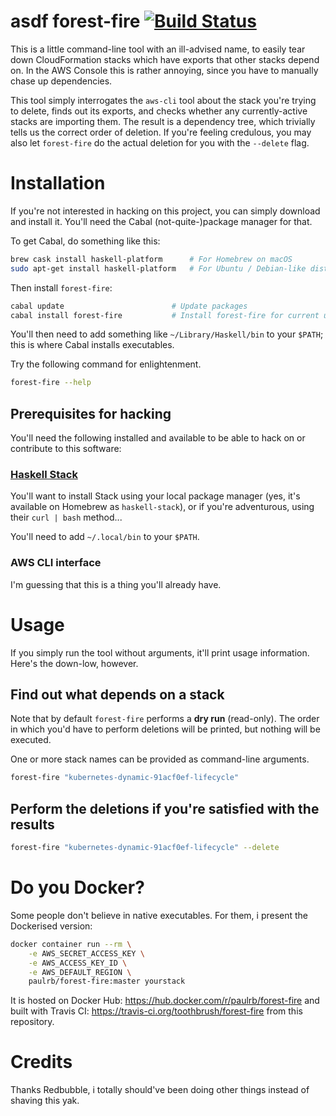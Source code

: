 # asdf forest-fire [![Build Status](https://travis-ci.org/toothbrush/forest-fire.svg?branch=master)](https://travis-ci.org/toothbrush/forest-fire)

This is a little command-line tool with an ill-advised name, to easily
tear down CloudFormation stacks which have exports that other stacks
depend on.  In the AWS Console this is rather annoying, since you have
to manually chase up dependencies.

This tool simply interrogates the `aws-cli` tool about the stack
you're trying to delete, finds out its exports, and checks whether any
currently-active stacks are importing them.  The result is a
dependency tree, which trivially tells us the correct order of deletion.
If you're feeling credulous, you may also let
`forest-fire` do the actual deletion for you with the `--delete` flag.

# Installation

If you're not interested in hacking on this project, you can simply
download and install it.  You'll need the Cabal (not-quite-)package manager for that.

To get Cabal, do something like this:

```sh
brew cask install haskell-platform      # For Homebrew on macOS
sudo apt-get install haskell-platform   # For Ubuntu / Debian-like distros
```

Then install `forest-fire`:

```sh
cabal update                        # Update packages
cabal install forest-fire           # Install forest-fire for current user
```

You'll then need to add something like `~/Library/Haskell/bin` to your `$PATH`; this is where Cabal installs executables.

Try the following command for enlightenment.

```sh
forest-fire --help
```

## Prerequisites for hacking

You'll need the following installed and available to be able to hack
on or contribute to this software:

### [Haskell Stack](https://docs.haskellstack.org/en/stable/README/)

You'll want to install Stack using your local package manager (yes,
it's available on Homebrew as `haskell-stack`), or if you're
adventurous, using their `curl | bash` method...

You'll need to add `~/.local/bin` to your `$PATH`.

### AWS CLI interface

I'm guessing that this is a thing you'll already have.

# Usage

If you simply run the tool without arguments, it'll print usage
information.  Here's the down-low, however.

## Find out what depends on a stack

Note that by default `forest-fire` performs a **dry run** (read-only).  The order in which
you'd have to perform deletions will be printed, but nothing will be
executed.

One or more stack names can be provided as command-line arguments.

```sh
forest-fire "kubernetes-dynamic-91acf0ef-lifecycle"
```

## Perform the deletions if you're satisfied with the results

```sh
forest-fire "kubernetes-dynamic-91acf0ef-lifecycle" --delete
```

# Do you Docker?

Some people don't believe in native executables.  For them, i present
the Dockerised version:

```sh
docker container run --rm \
    -e AWS_SECRET_ACCESS_KEY \
    -e AWS_ACCESS_KEY_ID \
    -e AWS_DEFAULT_REGION \
    paulrb/forest-fire:master yourstack
```

It is hosted on Docker Hub: https://hub.docker.com/r/paulrb/forest-fire
and built with Travis CI: https://travis-ci.org/toothbrush/forest-fire
from this repository.

# Credits

Thanks Redbubble, i totally should've been doing other things instead
of shaving this yak.
